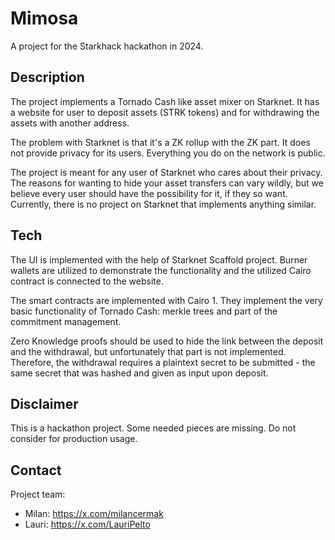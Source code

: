 # Mimosa

A project for the Starkhack hackathon in 2024.

## Description

The project implements a Tornado Cash like asset mixer on Starknet. It has a website for user to deposit assets (STRK tokens) and for withdrawing the assets with another address.

The problem with Starknet is that it's a ZK rollup with the ZK part. It does not provide privacy for its users. Everything you do on the network is public.

The project is meant for any user of Starknet who cares about their privacy. The reasons for wanting to hide your asset transfers can vary wildly, but we believe every user should have the possibility for it, if they so want. Currently, there is no project on Starknet that implements anything similar.

## Tech

The UI is implemented with the help of Starknet Scaffold project. Burner wallets are utilized to demonstrate the functionality and the utilized Cairo contract is connected to the website.

The smart contracts are implemented with Cairo 1. They implement the very basic functionality of Tornado Cash: merkle trees and part of the commitment management.

Zero Knowledge proofs should be used to hide the link between the deposit and the withdrawal, but unfortunately that part is not implemented. Therefore, the withdrawal requires a plaintext secret to be submitted - the same secret that was hashed and given as input upon deposit.

## Disclaimer

This is a hackathon project. Some needed pieces are missing. Do not consider for production usage.

## Contact

Project team:

- Milan: https://x.com/milancermak
- Lauri: https://x.com/LauriPelto
